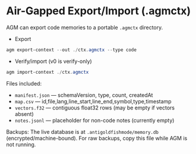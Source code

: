 # Air-Gapped Export/Import (.agmctx)

AGM can export code memories to a portable `.agmctx` directory.

- Export
```powershell
agm export-context --out ./ctx.agmctx --type code
```

- Verify/import (v0 is verify-only)
```powershell
agm import-context ./ctx.agmctx
```

Files included:
- `manifest.json` — schemaVersion, type, count, createdAt
- `map.csv` — id,file,lang,line_start,line_end,symbol,type,timestamp
- `vectors.f32` — contiguous float32 rows (may be empty if vectors absent)
- `notes.jsonl` — placeholder for non-code notes (currently empty)

Backups: The live database is at `.antigoldfishmode/memory.db` (encrypted/machine-bound). For raw backups, copy this file while AGM is not running.
